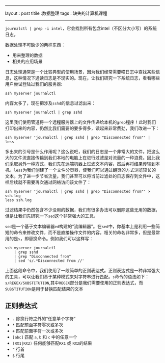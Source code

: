 

---

layout : post
titile :数据整理
tags : 缺失的计算机课程

---

`journalctl | grep -i intel`，它会找到所有包含intel（不区分大小写）的系统日志。

数据处理不可缺少的两样东西：

* 用来整理的数据
* 相关的应用场景

日志处理通常是一个比较典型的使用场景，因为我们经常需要哎日志中查找某些信息，这种情况下通读日志是不现实的。现在，让我们研究一下系统日志，看看哪些用户尝试登陆过我们的服务器:

```shell
ssh myserver journalctl
```

内容太多了，现在把涉及`sshd`的信息过滤出来：

```shell
ssh myserver journalctl | grep sshd
```

这里我们使用管道将一个远程服务器上的文件传递给本机的`grep`程序！此时我们打印出来的内容，仍然比我们需要的要多得多，读起来非常费劲，我们改进一下：

```shell
ssh myserver 'journalctl | grep sshd | grep "Disconnected from"' | less
```

多出来的引号是什么作用呢？这么说吧，我们的日志是一个非常大的文件，把这么大的文件流直接传输到我们本地的电脑上在进行过滤是对流量的一种浪费。因此我们采取另外一种方式，我们先在远端机器上过滤文本内容，然后再将结果传输到本机。`less`为我们创建了一个文件分页器，使我们可以通过翻页的方式浏览较长的文本。为了进一步节省流量，我们甚至可以将当前过滤处的日志保存到文件中，这样后续就不需要再次通过网络访问该文件了：

```shell
ssh myserver 'journalctl | grep sshd | grep "Disconnected from"' > ssh.log
less ssh.log
```

过滤结果中仍然包含不少没用的数据，我们有很多办法可以删除这些无用的数据，但是让我们先研究一下`sed`这个非常强大的工具。

`sed`是一个基于文本编辑器`ed`构建的“流编辑器”。在`sed`中，你基本上是利用一些简短的命令来修改文件，而不是直接操作文件的内容。相关的命名非常多，但是最常用的是`s`，即替换命令。例如我们可以这样写：

```shell
ssh myserver journalctl
	| grep sshd
	| grep "Disconnected from"
	| sed 's/.*Disconnected from //'
```

上面这段命令中，我们使用了一段简单的正则表达式。正则表达式是一种非常强大的工具，可以让我们基于某种模式来对字符串进行匹配。`s`命令的语法如下：`s/REGEX/SUBSTITUTION`,其中`REGEX`部分是我们需要使用的正则表达式，而`SUBSTITUTION`是用于替换匹配结果的文本

## 正则表达式

- `.` 除换行符之外的”任意单个字符”
- `*` 匹配前面字符零次或多次
- `+` 匹配前面字符一次或多次
- `[abc]` 匹配 `a`, `b` 和 `c` 中的任意一个
- `(RX1|RX2)` 任何能够匹配`RX1` 或 `RX2`的结果
- `^` 行首
- `$` 行尾
